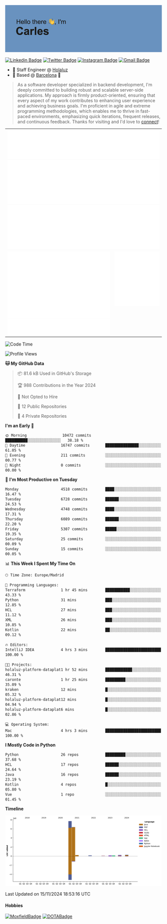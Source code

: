 <img src="header.png" alt="header">

[![Linkedin Badge](https://img.shields.io/badge/-cdespona-blue?style=flat&logo=Linkedin&logoColor=white&link=https://www.linkedin.com/in/carles-david-espona-casas-56219b11/)](https://www.linkedin.com/in/carles-david-espona-casas-56219b11/)
[![Twitter Badge](https://img.shields.io/badge/-@__cdespona-1ca0f1?style=flat&labelColor=1ca0f1&logo=twitter&logoColor=white&link=https://twitter.com/CDEspona)](https://twitter.com/CDEspona)
[![Instagram Badge](https://img.shields.io/badge/-@__cdespona-purple?style=flat&logo=instagram&logoColor=white&link=https://www.instagram.com/cdespona/)](https://www.instagram.com/cdespona/)
[![Gmail Badge](https://img.shields.io/badge/-cdespona-c14438?style=flat&logo=Gmail&logoColor=white&link=mailto:cdespona@gmail.com)](mailto:cdespona@gmail.com)

* 🔭 Staff Engineer @ [Holaluz](https://holaluz.com)
* 🏡 Based @ [Barcelona](https://www.google.es/maps/place/Barcelona) 💜

> As a software developer specialized in backend development, I'm deeply committed to building robust and scalable server-side applications. My approach is firmly product-oriented, ensuring that every aspect of my work contributes to enhancing user experience and achieving business goals. I'm proficient in agile and extreme programming methodologies, which enables me to thrive in fast-paced environments, emphasizing quick iterations, frequent releases, and continuous feedback. Thanks for visiting and I'd love to [connect](https://www.linkedin.com/in/carles-david-espona-casas-56219b11/)!

<table style="border-collapse: collapse; border: none;"> 
  <tbody>
  <tr style="border: none;">
    <td colspan="2" style="border: none; vertical-align: top;">
      <img src="summary.svg" alt="summary">
      <img src="activity-community.svg" alt="act-comm">
      <img src="repositories.svg" alt="repo">
    </td>
  </tr>
  <tr>
    <td style="border: none; vertical-align: top;">
      <img src="metrics.plugin.isocalendar.fullyear.svg" alt="calendar">
      <img src="topics.svg" alt="topics">
    </td>
    <td style="border: none; vertical-align: top;">
      <img src="achievements.svg" alt="achievements">
    </td>
  </tr>
  </tbody>
</table>

<!--START_SECTION:waka-->
![Code Time](http://img.shields.io/badge/Code%20Time-244%20hrs%2036%20mins-blue)

![Profile Views](http://img.shields.io/badge/Profile%20Views-0-blue)

**🐱 My GitHub Data** 

> 📦 81.6 kB Used in GitHub's Storage 
 > 
> 🏆 988 Contributions in the Year 2024
 > 
> 🚫 Not Opted to Hire
 > 
> 📜 12 Public Repositories 
 > 
> 🔑 4 Private Repositories 
 > 
**I'm an Early 🐤** 

```text
🌞 Morning                10472 commits       ██████████░░░░░░░░░░░░░░░   38.18 % 
🌆 Daytime                16747 commits       ███████████████░░░░░░░░░░   61.05 % 
🌃 Evening                211 commits         ░░░░░░░░░░░░░░░░░░░░░░░░░   00.77 % 
🌙 Night                  0 commits           ░░░░░░░░░░░░░░░░░░░░░░░░░   00.00 % 
```
📅 **I'm Most Productive on Tuesday** 

```text
Monday                   4518 commits        ████░░░░░░░░░░░░░░░░░░░░░   16.47 % 
Tuesday                  6728 commits        ██████░░░░░░░░░░░░░░░░░░░   24.53 % 
Wednesday                4748 commits        ████░░░░░░░░░░░░░░░░░░░░░   17.31 % 
Thursday                 6089 commits        ██████░░░░░░░░░░░░░░░░░░░   22.20 % 
Friday                   5307 commits        █████░░░░░░░░░░░░░░░░░░░░   19.35 % 
Saturday                 25 commits          ░░░░░░░░░░░░░░░░░░░░░░░░░   00.09 % 
Sunday                   15 commits          ░░░░░░░░░░░░░░░░░░░░░░░░░   00.05 % 
```


📊 **This Week I Spent My Time On** 

```text
🕑︎ Time Zone: Europe/Madrid

💬 Programming Languages: 
Terraform                1 hr 45 mins        ███████████░░░░░░░░░░░░░░   43.33 % 
Python                   31 mins             ███░░░░░░░░░░░░░░░░░░░░░░   12.85 % 
HCL                      27 mins             ███░░░░░░░░░░░░░░░░░░░░░░   11.12 % 
XML                      26 mins             ███░░░░░░░░░░░░░░░░░░░░░░   10.85 % 
Kotlin                   22 mins             ██░░░░░░░░░░░░░░░░░░░░░░░   09.12 % 

🔥 Editors: 
IntelliJ IDEA            4 hrs 3 mins        █████████████████████████   100.00 % 

🐱‍💻 Projects: 
holaluz-platform-dataplat1 hr 52 mins        ████████████░░░░░░░░░░░░░   46.31 % 
caronte                  1 hr 25 mins        █████████░░░░░░░░░░░░░░░░   35.09 % 
kraken                   12 mins             █░░░░░░░░░░░░░░░░░░░░░░░░   05.32 % 
holaluz-platform-dataplat12 mins             █░░░░░░░░░░░░░░░░░░░░░░░░   04.94 % 
holaluz-platform-dataplat6 mins              █░░░░░░░░░░░░░░░░░░░░░░░░   02.86 % 

💻 Operating System: 
Mac                      4 hrs 3 mins        █████████████████████████   100.00 % 
```

**I Mostly Code in Python** 

```text
Python                   26 repos            █████████░░░░░░░░░░░░░░░░   37.68 % 
HCL                      17 repos            ██████░░░░░░░░░░░░░░░░░░░   24.64 % 
Java                     16 repos            ██████░░░░░░░░░░░░░░░░░░░   23.19 % 
Kotlin                   4 repos             █░░░░░░░░░░░░░░░░░░░░░░░░   05.80 % 
Vue                      1 repo              ░░░░░░░░░░░░░░░░░░░░░░░░░   01.45 % 
```



**Timeline**

![Lines of Code chart](https://raw.githubusercontent.com/cdespona/cdespona/main/assets/bar_graph.png)


 Last Updated on 15/11/2024 18:53:16 UTC
<!--END_SECTION:waka-->

#### Hobbies
[![MoxfieldBadge](https://img.shields.io/badge/MTG%20Commander-Cdespona-8A2BE2)](https://www.moxfield.com/users/Cdespona)
[![DOTABadge](https://img.shields.io/badge/DOTA2-GRV-red)](https://es.dotabuff.com/players/63807915)
